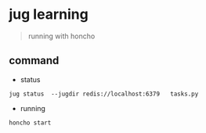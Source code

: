 # jug learning

> running with honcho

## command

* status

```code
jug status  --jugdir redis://localhost:6379   tasks.py
```

* running

```code
honcho start 
```